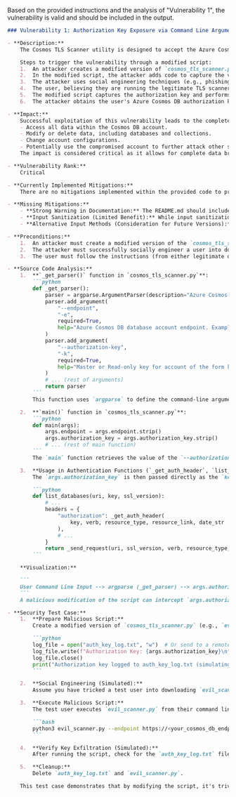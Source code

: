 Based on the provided instructions and the analysis of "Vulnerability 1", the vulnerability is valid and should be included in the output.

```markdown
### Vulnerability 1: Authorization Key Exposure via Command Line Argument

- **Description:**
    The Cosmos TLS Scanner utility is designed to accept the Azure Cosmos DB authorization key as a command-line argument via the `--authorization-key` parameter. This method of providing sensitive credentials directly in the command line makes it vulnerable to exposure. An attacker could socially engineer a user into running a modified version of the `cosmos_tls_scanner.py` script. This modified script could be designed to log, display, or transmit the authorization key to an attacker-controlled location.  The legitimate script itself processes and uses this key for authentication to Azure Cosmos DB, and a malicious modification could intercept this key during or after the user provides it as a command-line argument.

    Steps to trigger the vulnerability through a modified script:
    1.  An attacker creates a modified version of `cosmos_tls_scanner.py`.
    2.  In the modified script, the attacker adds code to capture the value of the `authorization-key` argument. This could be done by modifying the `main` function to log the `args.authorization_key` value to a file, display it on the console, or send it over a network to an attacker-controlled server.
    3.  The attacker uses social engineering techniques (e.g., phishing, fake repositories, compromised websites) to trick a user into downloading and running this modified script.
    4.  The user, believing they are running the legitimate TLS scanner, executes the modified script and provides their Azure Cosmos DB endpoint and authorization key as command-line arguments as instructed in the original documentation.
    5.  The modified script captures the authorization key and performs the malicious action (logging, displaying, transmitting).
    6.  The attacker obtains the user's Azure Cosmos DB authorization key.

- **Impact:**
    Successful exploitation of this vulnerability leads to the complete compromise of the targeted Azure Cosmos DB account. An authorization key grants administrative privileges, allowing the attacker to:
    - Access all data within the Cosmos DB account.
    - Modify or delete data, including databases and collections.
    - Change account configurations.
    - Potentially use the compromised account to further attack other systems or data.
    The impact is considered critical as it allows for complete data breach, data manipulation, and potential service disruption.

- **Vulnerability Rank:**
    Critical

- **Currently Implemented Mitigations:**
    There are no mitigations implemented within the provided code to prevent the exposure of the authorization key if a user is tricked into running a modified script. The script is designed to accept and use the key directly from the command line.

- **Missing Mitigations:**
    - **Strong Warning in Documentation:** The README.md should include a prominent security warning against providing the authorization key as a command-line argument, especially in untrusted environments. It should emphasize the risk of exposure and recommend alternative, more secure methods for handling credentials if possible (though for a standalone utility this might be challenging without significant code changes).  The documentation should stress verifying the script's integrity before execution.
    - **Input Sanitization (Limited Benefit):** While input sanitization in the script itself can prevent certain types of injection within the script's execution, it does not prevent the fundamental vulnerability of the key being exposed as a command-line argument if the script is maliciously modified. Therefore, sanitization is not a primary mitigation for this specific vulnerability.
    - **Alternative Input Methods (Consideration for Future Versions):** For future iterations, consider if there are alternative input methods for the authorization key that are less prone to direct exposure in command history or process listings. However, for a standalone utility, command-line arguments are often the most practical.  Environment variables could be considered, but also present risks if not handled carefully by the user.

- **Preconditions:**
    1.  An attacker must create a modified version of the `cosmos_tls_scanner.py` script designed to exfiltrate the authorization key.
    2.  The attacker must successfully socially engineer a user into downloading and executing this modified script.
    3.  The user must follow the instructions (from either legitimate or attacker-provided sources) and provide their valid Azure Cosmos DB endpoint and authorization key as command-line arguments when running the modified script.

- **Source Code Analysis:**
    1.  **`_get_parser()` function in `cosmos_tls_scanner.py`**:
        ```python
        def _get_parser():
            parser = argparse.ArgumentParser(description="Azure Cosmos DB TLS Scanner")
            parser.add_argument(
                "--endpoint",
                "-e",
                required=True,
                help="Azure Cosmos DB database account endpoint. Example https://myaccount.documents.azure.com:443/",
            )
            parser.add_argument(
                "--authorization-key",
                "-k",
                required=True,
                help="Master or Read-only key for account of the form khYANAIiAl12n...==",
            )
            # ... (rest of arguments)
            return parser
        ```
        This function uses `argparse` to define the command-line arguments, including `--authorization-key`. The `required=True` argument forces the user to provide this key when running the script. The `help` text in the argument definition even prompts the user to input their "Master or Read-only key".

    2.  **`main()` function in `cosmos_tls_scanner.py`**:
        ```python
        def main(args):
            args.endpoint = args.endpoint.strip()
            args.authorization_key = args.authorization_key.strip()
            # ... (rest of main function)
        ```
        The `main` function retrieves the value of the `--authorization-key` argument from the `args` object provided by `argparse`. It then stores it in `args.authorization_key`.

    3.  **Usage in Authentication Functions (`_get_auth_header`, `list_databases`, `basic_query`)**:
        The `args.authorization_key` is then passed directly as the `key` parameter to the `_get_auth_header` function. This function is responsible for generating the Azure Cosmos DB authentication signature, using the provided key.  The `_get_auth_header` is called by both `list_databases` and `basic_query` functions, which perform the actual API calls to Azure Cosmos DB.

        ```python
        def list_databases(uri, key, ssl_version):
            # ...
            headers = {
                "authorization": _get_auth_header(
                    key, verb, resource_type, resource_link, date_str
                ),
                # ...
            }
            return _send_request(uri, ssl_version, verb, resource_type, resource_link, headers)
        ```

    **Visualization:**

    ```
    User Command Line Input --> argparse (_get_parser) --> args.authorization_key (in main) --> _get_auth_header (as 'key' parameter) --> Authentication Header --> API Request to Cosmos DB
    ```
    A malicious modification of the script can intercept `args.authorization_key` in the `main` function *before* it's used in the authentication functions, allowing for exfiltration.

- **Security Test Case:**
    1.  **Prepare Malicious Script:**
        Create a modified version of `cosmos_tls_scanner.py` (e.g., `evil_scanner.py`). Modify the `main` function in `evil_scanner.py` to include the following lines at the beginning of the `main` function, right after `args.authorization_key = args.authorization_key.strip()`:

        ```python
        log_file = open("auth_key_log.txt", "w")  # Or send to a remote server
        log_file.write(f"Authorization Key: {args.authorization_key}\n")
        log_file.close()
        print("Authorization key logged to auth_key_log.txt (simulating exfiltration)") # Optional feedback to the user
        ```

    2.  **Social Engineering (Simulated):**
        Assume you have tricked a test user into downloading `evil_scanner.py` and they intend to use it to scan their Cosmos DB TLS settings.

    3.  **Execute Malicious Script:**
        The test user executes `evil_scanner.py` from their command line, providing their actual Azure Cosmos DB endpoint and authorization key:

        ```bash
        python3 evil_scanner.py --endpoint https://<your_cosmos_db_endpoint> --authorization-key <your_cosmos_db_authorization_key>
        ```

    4.  **Verify Key Exfiltration (Simulated):**
        After running the script, check for the `auth_key_log.txt` file in the same directory where `evil_scanner.py` was executed. The file should contain the authorization key that was provided as a command-line argument.  In a real attack, the key could be sent to a remote server instead of logged locally.

    5.  **Cleanup:**
        Delete `auth_key_log.txt` and `evil_scanner.py`.

    This test case demonstrates that by modifying the script, it's trivial to capture and exfiltrate the authorization key when provided as a command-line argument. This validates the vulnerability.